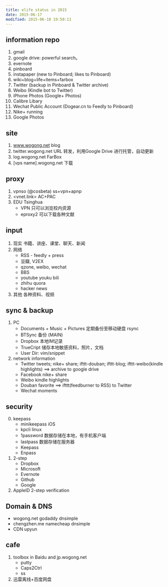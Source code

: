 ```yaml
---
title: elife status in 2015
date: 2015-06-17
modified: 2015-06-18 19:50:11
---
```


## information repo
1. gmail
2. google drive: powerful search。
2. evernote
3. pinboard
4. instapaper (new to Pinboard; likes to Pinboard)
4. wiki+blog+life+items+farbox
7. Twitter (backup in Pinboard & Twitter archive)
8. Weibo (Kindle bot to Twitter)
9. iPhone Photos (Google+ Photos)
10. Calibre Libary
11. Wechat Public Account (Dogear.cn to Feedly to Pinboard)
12. Nike+ running
13. Google Photos

## site
1. www.wogong.net blog
2. twitter.wogong.net URL 转发，利用Google Drive 进行托管，自动更新
4. log.wogong.net FarBox
5. [vps name].wogong.net 下载

## proxy
1. vpnso (@cosbeta) ss+vpn+apnp
2. <vnet.link> AC+PAC
3. EDU Tsinghua  
    * VPN 只可以浏览校内资源
    * eproxy2 可以下载各种文献

## input
1. 现实
   书籍、讲座、课堂、聊天、新闻
2. 网络
    - RSS - feedly + press
    - 豆瓣, V2EX
    - qzone, weibo, wechat
    - BBS
    - youtube youku bili
    - zhihu quora
    - hacker news
3. 其他
   各种资料、视频

## sync & backup
1. PC
      - Documents + Music + Pictures 定期备份至移动硬盘 rsync
      - BTSync 备份 (MAIN)
      - Dropbox 本地IM记录
      - TrueCript 储存本地敏感资料，照片，文档
      - User Dir: vim/snippet
2. network information
      - Twitter tweets; nike+ share; ifttt-douban; ifttt-blog; ifttt-weibo(kindle highlights) ==> archive to google drive
      - Facebook nike+ share
      - Weibo kindle highlights
      - Douban favorite ==> ifttt(feedburner to RSS) to Twitter
      - Wechat moments

## security
0. keepass
    * minikeepass iOS
    * kpcli linux
   - 1password 数据存储在本地，有手机客户端
   - lastpass 数据存储在服务器
   - Keepass
   - Enpass
1. 2-step
    - Dropbox
    - Microsoft
    - Evernote
    - Github
    - Google
3. AppleID 2-step verification

## Domain & DNS
* wogong.net godaddy dnsimple
* chengzhen.me namecheap dnsimple
* CDN upyun
 
## cafe
1. toolbox in Baidu and jp.wogong.net
    - putty
    - Caps2Ctrl
    - ss
2. 迅雷离线+百度网盘


